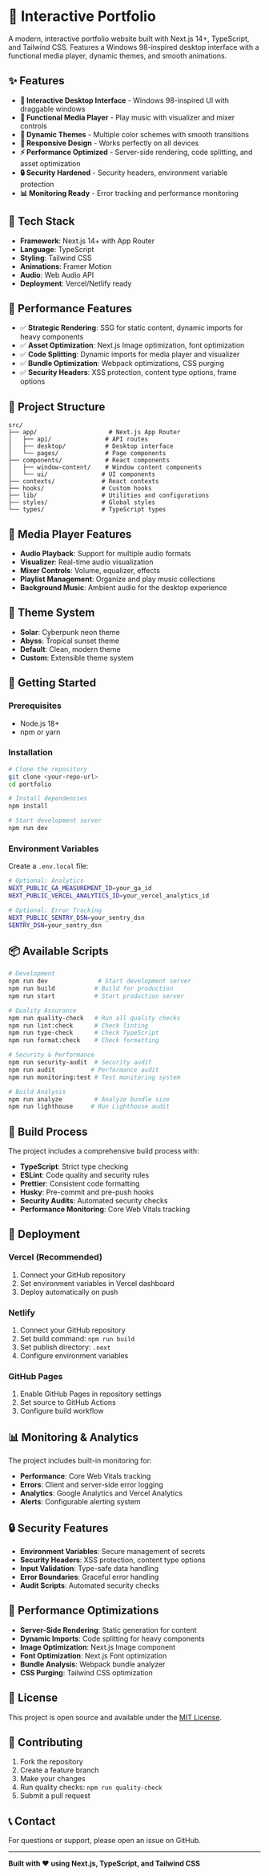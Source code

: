 # 🎵 Interactive Portfolio

A modern, interactive portfolio website built with Next.js 14+, TypeScript, and Tailwind CSS. Features a Windows 98-inspired desktop interface with a functional media player, dynamic themes, and smooth animations.

## ✨ Features

- **🎨 Interactive Desktop Interface** - Windows 98-inspired UI with draggable windows
- **🎵 Functional Media Player** - Play music with visualizer and mixer controls
- **🌙 Dynamic Themes** - Multiple color schemes with smooth transitions
- **📱 Responsive Design** - Works perfectly on all devices
- **⚡ Performance Optimized** - Server-side rendering, code splitting, and asset optimization
- **🔒 Security Hardened** - Security headers, environment variable protection
- **📊 Monitoring Ready** - Error tracking and performance monitoring

## 🚀 Tech Stack

- **Framework**: Next.js 14+ with App Router
- **Language**: TypeScript
- **Styling**: Tailwind CSS
- **Animations**: Framer Motion
- **Audio**: Web Audio API
- **Deployment**: Vercel/Netlify ready

## 🎯 Performance Features

- ✅ **Strategic Rendering**: SSG for static content, dynamic imports for heavy components
- ✅ **Asset Optimization**: Next.js Image optimization, font optimization
- ✅ **Code Splitting**: Dynamic imports for media player and visualizer
- ✅ **Bundle Optimization**: Webpack optimizations, CSS purging
- ✅ **Security Headers**: XSS protection, content type options, frame options

## 📁 Project Structure

```
src/
├── app/                    # Next.js App Router
│   ├── api/               # API routes
│   ├── desktop/           # Desktop interface
│   └── pages/             # Page components
├── components/            # React components
│   ├── window-content/    # Window content components
│   └── ui/               # UI components
├── contexts/             # React contexts
├── hooks/                # Custom hooks
├── lib/                  # Utilities and configurations
├── styles/               # Global styles
└── types/                # TypeScript types
```

## 🎵 Media Player Features

- **Audio Playback**: Support for multiple audio formats
- **Visualizer**: Real-time audio visualization
- **Mixer Controls**: Volume, equalizer, effects
- **Playlist Management**: Organize and play music collections
- **Background Music**: Ambient audio for the desktop experience

## 🎨 Theme System

- **Solar**: Cyberpunk neon theme
- **Abyss**: Tropical sunset theme
- **Default**: Clean, modern theme
- **Custom**: Extensible theme system

## 🚀 Getting Started

### Prerequisites
- Node.js 18+ 
- npm or yarn

### Installation
```bash
# Clone the repository
git clone <your-repo-url>
cd portfolio

# Install dependencies
npm install

# Start development server
npm run dev
```

### Environment Variables
Create a `.env.local` file:
```bash
# Optional: Analytics
NEXT_PUBLIC_GA_MEASUREMENT_ID=your_ga_id
NEXT_PUBLIC_VERCEL_ANALYTICS_ID=your_vercel_analytics_id

# Optional: Error Tracking
NEXT_PUBLIC_SENTRY_DSN=your_sentry_dsn
SENTRY_DSN=your_sentry_dsn
```

## 📦 Available Scripts

```bash
# Development
npm run dev              # Start development server
npm run build           # Build for production
npm run start           # Start production server

# Quality Assurance
npm run quality-check   # Run all quality checks
npm run lint:check      # Check linting
npm run type-check      # Check TypeScript
npm run format:check    # Check formatting

# Security & Performance
npm run security-audit  # Security audit
npm run audit          # Performance audit
npm run monitoring:test # Test monitoring system

# Build Analysis
npm run analyze         # Analyze bundle size
npm run lighthouse     # Run Lighthouse audit
```

## 🔧 Build Process

The project includes a comprehensive build process with:

- **TypeScript**: Strict type checking
- **ESLint**: Code quality and security rules
- **Prettier**: Consistent code formatting
- **Husky**: Pre-commit and pre-push hooks
- **Security Audits**: Automated security checks
- **Performance Monitoring**: Core Web Vitals tracking

## 🚀 Deployment

### Vercel (Recommended)
1. Connect your GitHub repository
2. Set environment variables in Vercel dashboard
3. Deploy automatically on push

### Netlify
1. Connect your GitHub repository
2. Set build command: `npm run build`
3. Set publish directory: `.next`
4. Configure environment variables

### GitHub Pages
1. Enable GitHub Pages in repository settings
2. Set source to GitHub Actions
3. Configure build workflow

## 📊 Monitoring & Analytics

The project includes built-in monitoring for:

- **Performance**: Core Web Vitals tracking
- **Errors**: Client and server-side error logging
- **Analytics**: Google Analytics and Vercel Analytics
- **Alerts**: Configurable alerting system

## 🔒 Security Features

- **Environment Variables**: Secure management of secrets
- **Security Headers**: XSS protection, content type options
- **Input Validation**: Type-safe data handling
- **Error Boundaries**: Graceful error handling
- **Audit Scripts**: Automated security checks

## 🎯 Performance Optimizations

- **Server-Side Rendering**: Static generation for content
- **Dynamic Imports**: Code splitting for heavy components
- **Image Optimization**: Next.js Image component
- **Font Optimization**: Next.js Font optimization
- **Bundle Analysis**: Webpack bundle analyzer
- **CSS Purging**: Tailwind CSS optimization

## 📝 License

This project is open source and available under the [MIT License](LICENSE).

## 🤝 Contributing

1. Fork the repository
2. Create a feature branch
3. Make your changes
4. Run quality checks: `npm run quality-check`
5. Submit a pull request

## 📞 Contact

For questions or support, please open an issue on GitHub.

---

**Built with ❤️ using Next.js, TypeScript, and Tailwind CSS**
